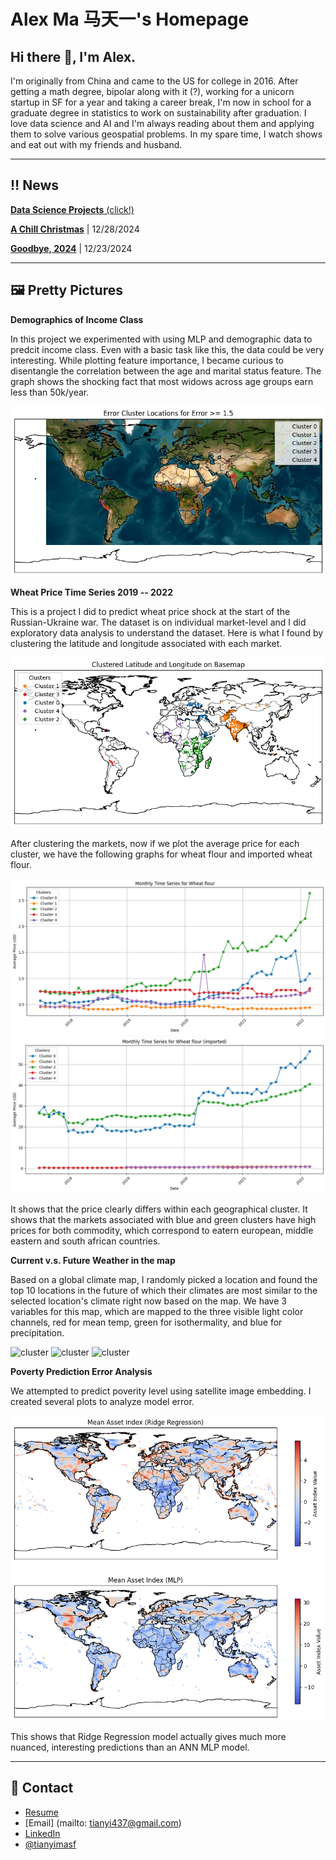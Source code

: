 # Alex Ma 马天一's Homepage

## Hi there 👋, I'm Alex. 

I'm originally from China and came to the US for college in 2016. After getting a math degree, bipolar along with it (?), working for a unicorn startup in SF for a year and taking a career break, I'm now in school for a graduate degree in statistics to work on sustainability after graduation. I love data science and AI and I'm always reading about them and applying them to solve various geospatial problems. In my spare time, I watch shows and eat out with my friends and husband. 

---

## ‼️ News 

[**Data Science Projects** (click!)](notebooks/ai-for-good-projects.md)

[**A Chill Christmas**](notebooks/a_chill_christmas.md) \| 12/28/2024

[**Goodbye, 2024**](notebooks/end_of_year_reflection.md) \| 12/23/2024

---

## 🖼️ Pretty Pictures

**Demographics of Income Class** 

In this project we experimented with using MLP and demographic data to predcit income class. Even with a basic task like this, the data could be very interesting. While plotting feature importance, I became curious to disentangle the correlation between the age and marital status feature. The graph shows the shocking fact that most widows across age groups earn less than 50k/year.

![cluster](/Images/8.png)

**Wheat Price Time Series 2019 -- 2022**  

This is a project I did to predict wheat price shock at the start of the Russian-Ukraine war. The dataset is on individual market-level and I did exploratory data analysis to understand the dataset. Here is what I found by clustering the latitude and longitude associated with each market. 

![cluster](/Images/1.png)

After clustering the markets, now if we plot the average price for each cluster, we have the following graphs for wheat flour and imported wheat flour. 

![cluster](/Images/2.png)
![cluster](/Images/3.png)

It shows that the price clearly differs within each geographical cluster. It shows that the markets associated with blue and green clusters have high prices for both commodity, which correspond to eatern european, middle eastern and south african countries. 

**Current v.s. Future Weather in the map** 

Based on a global climate map, I randomly picked a location and found the top 10 locations in the future of which their climates are most similar to the selected location's climate right now based on the map. We have 3 variables for this map, which are mapped to the three visible light color channels, red for mean temp, green for isothermality, and blue for precipitation.

![cluster](/Images/9.png)
![cluster](/Images/10.png)
![cluster](/Images/14.png)

**Poverty Prediction Error Analysis**  

We attempted to predict poverity level using satellite image embedding. I created several plots to analyze model error. 

![cluster](/Images/4.png)

This shows that Ridge Regression model actually gives much more nuanced, interesting predictions than an ANN MLP model. 

---

## 🤙 Contact

* [Resume](https://drive.google.com/file/d/10dPkTfurZfe_VVWXdkHDjiBRYgWwUX4a/view?usp=sharing)
* [Email] (mailto: tianyi437@gmail.com)
* [LinkedIn](https://www.linkedin.com/in/alex-tianyi-ma/)
* [@tianyimasf](https://github.com/tianyimasf)



